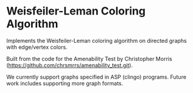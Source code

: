 # Weisfeiler-Leman Coloring Algorithm ###

Implements the Weisfeiler-Leman coloring algorithm on directed graphs with edge/vertex colors.

Built from the code for the Amenability Test by Christopher Morris (https://github.com/chrsmrrs/amenability_test.git).

We currently support graphs specified in ASP (clingo) programs. Future work includes supporting
more graph formats.
